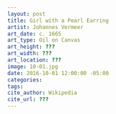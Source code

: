 ```yaml
---
layout: post
title: Girl with a Pearl Earring
artist: Johannes Vermeer
art_date: c. 1665
art_type: Oil on Canvas
art_height: ??? 
art_width: ???
art_location: ???
image: 10-01.jpg
date: 2016-10-01 12:00:00 -05:00
categories:
tags: 
cite_author: Wikipedia
cite_url: ???
---
```

